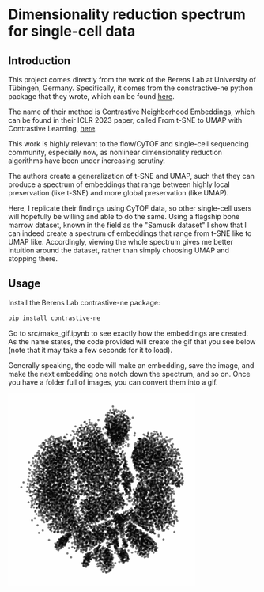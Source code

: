 # Dimensionality reduction spectrum for single-cell data

## Introduction
This project comes directly from the work of the Berens Lab at University of Tübingen, Germany. Specifically, it comes from the constractive-ne python package that they wrote, which can be found [here](https://github.com/berenslab/contrastive-ne).

The name of their method is Contrastive Neighborhood Embeddings, which can be found in their ICLR 2023 paper, called From t-SNE to UMAP with Contrastive Learning, [here](https://openreview.net/forum?id=B8a1FcY0vi).

This work is highly relevant to the flow/CyTOF and single-cell sequencing community, especially now, as nonlinear dimensionality reduction algorithms have been under increasing scrutiny.

The authors create a generalization of t-SNE and UMAP, such that they can produce a spectrum of embeddings that range between highly local preservation (like t-SNE) and more global preservation (like UMAP).

Here, I replicate their findings using CyTOF data, so other single-cell users will hopefully be willing and able to do the same. Using a flagship bone marrow dataset, known in the field as the "Samusik dataset" I show that I can indeed create a spectrum of embeddings that range from t-SNE like to UMAP like. Accordingly, viewing the whole spectrum gives me better intuition around the dataset, rather than simply choosing UMAP and stopping there.

## Usage
Install the Berens Lab contrastive-ne package:

```sh
pip install contrastive-ne
```
Go to src/make_gif.ipynb to see exactly how the embeddings are created. As the name states, the code provided will create the gif that you see below (note that it may take a few seconds for it to load).

Generally speaking, the code will make an embedding, save the image, and make the next embedding one notch down the spectrum, and so on. Once you have a folder full of images, you can convert them into a gif.

![](spectrum_animation_-1.3_1.7.gif)


